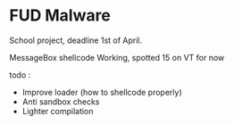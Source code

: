 # FUD Malware

School project, deadline 1st of April.

MessageBox shellcode Working, spotted 15 on VT for now

todo :
 - Improve loader (how to shellcode properly)
 - Anti sandbox checks
 - Lighter compilation